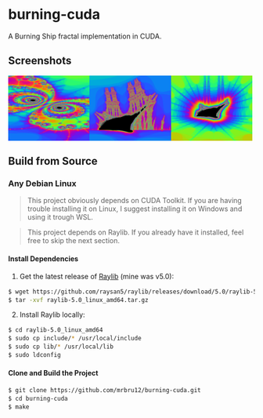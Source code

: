 # burning-cuda

A Burning Ship fractal implementation in CUDA.

## Screenshots

<p style="display: flex; flex-direction: row">
	<img width="33%" src="screenshots/screenshot-1730433816.png" alt="Spiral pattern near first armada ship bulbous bow."/>
	<img width="33%" src="screenshots/screenshot-1730433841.png" alt="First armada ship."/>
	<img width="33%" src="screenshots/screenshot-1730434208.png" alt="Ship from the far left of the armada."/>
</p>

## Build from Source

### Any Debian Linux

> This project obviously depends on CUDA Toolkit. If you are having trouble installing it on Linux, I suggest installing it on Windows and using it trough WSL.

> This project depends on Raylib. If you already have it installed, feel free to skip the next section. 

#### Install Dependencies

1. Get the latest release of [Raylib](https://github.com/raysan5/raylib/releases) (mine was v5.0):
```bash
$ wget https://github.com/raysan5/raylib/releases/download/5.0/raylib-5.0_linux_amd64.tar.gz
$ tar -xvf raylib-5.0_linux_amd64.tar.gz
```

2. Install Raylib locally:
```bash
$ cd raylib-5.0_linux_amd64
$ sudo cp include/* /usr/local/include
$ sudo cp lib/* /usr/local/lib
$ sudo ldconfig
```

#### Clone and Build the Project
```bash
$ git clone https://github.com/mrbru12/burning-cuda.git
$ cd burning-cuda
$ make
```

